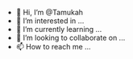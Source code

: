- 👋 Hi, I’m @Tamukah
- 👀 I’m interested in ...
- 🌱 I’m currently learning ...
- 💞️ I’m looking to collaborate on ...
- 📫 How to reach me ...

<!---
Tamukah/Tamukah is a ✨ special ✨ repository because its `README.md` (this file) appears on your GitHub profile.
You can click the Preview link to take a look at your changes.
--->

